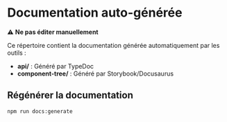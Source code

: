 ﻿# Documentation auto-générée

⚠️ **Ne pas éditer manuellement**

Ce répertoire contient la documentation générée automatiquement par les outils :
- **api/** : Généré par TypeDoc
- **component-tree/** : Généré par Storybook/Docusaurus

## Régénérer la documentation
```bash
npm run docs:generate

